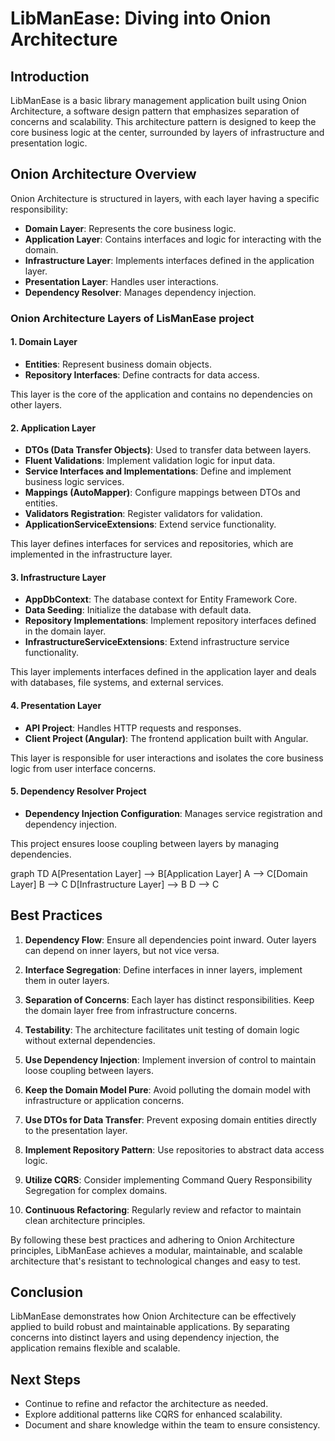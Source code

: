 # LibManEase: Diving into Onion Architecture

## Introduction

LibManEase is a basic library management application built using Onion Architecture, a software design pattern that emphasizes separation of concerns and scalability. This architecture pattern is designed to keep the core business logic at the center, surrounded by layers of infrastructure and presentation logic.

## Onion Architecture Overview

Onion Architecture is structured in layers, with each layer having a specific responsibility:

- **Domain Layer**: Represents the core business logic.
- **Application Layer**: Contains interfaces and logic for interacting with the domain.
- **Infrastructure Layer**: Implements interfaces defined in the application layer.
- **Presentation Layer**: Handles user interactions.
- **Dependency Resolver**: Manages dependency injection.

### Onion Architecture Layers of LisManEase project

#### 1. Domain Layer

- **Entities**: Represent business domain objects.
- **Repository Interfaces**: Define contracts for data access.

This layer is the core of the application and contains no dependencies on other layers.

#### 2. Application Layer

- **DTOs (Data Transfer Objects)**: Used to transfer data between layers.
- **Fluent Validations**: Implement validation logic for input data.
- **Service Interfaces and Implementations**: Define and implement business logic services.
- **Mappings (AutoMapper)**: Configure mappings between DTOs and entities.
- **Validators Registration**: Register validators for validation.
- **ApplicationServiceExtensions**: Extend service functionality.

This layer defines interfaces for services and repositories, which are implemented in the infrastructure layer.

#### 3. Infrastructure Layer

- **AppDbContext**: The database context for Entity Framework Core.
- **Data Seeding**: Initialize the database with default data.
- **Repository Implementations**: Implement repository interfaces defined in the domain layer.
- **InfrastructureServiceExtensions**: Extend infrastructure service functionality.

This layer implements interfaces defined in the application layer and deals with databases, file systems, and external services.

#### 4. Presentation Layer

- **API Project**: Handles HTTP requests and responses.
- **Client Project (Angular)**: The frontend application built with Angular.

This layer is responsible for user interactions and isolates the core business logic from user interface concerns.

#### 5. Dependency Resolver Project

- **Dependency Injection Configuration**: Manages service registration and dependency injection.

This project ensures loose coupling between layers by managing dependencies.

graph TD
    A[Presentation Layer] --> B[Application Layer]
    A --> C[Domain Layer]
    B --> C
    D[Infrastructure Layer] --> B
    D --> C


## Best Practices

1. **Dependency Flow**: Ensure all dependencies point inward. Outer layers can depend on inner layers, but not vice versa.

2. **Interface Segregation**: Define interfaces in inner layers, implement them in outer layers.

3. **Separation of Concerns**: Each layer has distinct responsibilities. Keep the domain layer free from infrastructure concerns.

4. **Testability**: The architecture facilitates unit testing of domain logic without external dependencies.

5. **Use Dependency Injection**: Implement inversion of control to maintain loose coupling between layers.

6. **Keep the Domain Model Pure**: Avoid polluting the domain model with infrastructure or application concerns.

7. **Use DTOs for Data Transfer**: Prevent exposing domain entities directly to the presentation layer.

8. **Implement Repository Pattern**: Use repositories to abstract data access logic.

9. **Utilize CQRS**: Consider implementing Command Query Responsibility Segregation for complex domains.

10. **Continuous Refactoring**: Regularly review and refactor to maintain clean architecture principles.

By following these best practices and adhering to Onion Architecture principles, LibManEase achieves a modular, maintainable, and scalable architecture that's resistant to technological changes and easy to test.

## Conclusion

LibManEase demonstrates how Onion Architecture can be effectively applied to build robust and maintainable applications. By separating concerns into distinct layers and using dependency injection, the application remains flexible and scalable.

## Next Steps

- Continue to refine and refactor the architecture as needed.
- Explore additional patterns like CQRS for enhanced scalability.
- Document and share knowledge within the team to ensure consistency.

